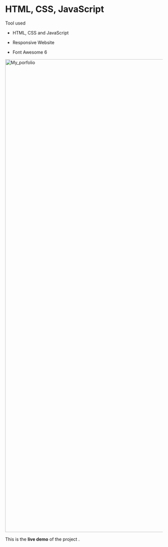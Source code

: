 # HTML, CSS, JavaScript 


Tool used
- HTML, CSS and JavaScript
+ Responsive Website
* Font Awesome 6


<img width="1512" alt="My_porfolio" src="https://user-images.githubusercontent.com/102685323/223931878-03991a6a-4d70-4af7-af03-02d048e78540.png">


This is the **live demo** of the project .
